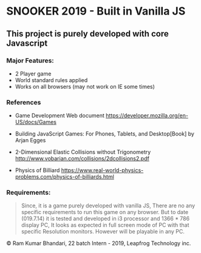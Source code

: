 # SNOOKER 2019 - Built in Vanilla JS

## This project is purely developed with core Javascript
### Major Features:
* 2 Player game 
* World standard rules applied
* Works on all browsers (may not work on IE some times)

### References
  * Game Development Web document
    https://developer.mozilla.org/en-US/docs/Games
    
  * Building JavaScript Games: For Phones, Tablets, and Desktop[Book] by Arjan Egges
  
  * 2-Dimensional Elastic Collisions without Trigonometry 
    http://www.vobarian.com/collisions/2dcollisions2.pdf
    
  * Physics of Billiard
    https://www.real-world-physics-problems.com/physics-of-billiards.html
    
### Requirements:
>Since, it is a game purely developed with vanilla JS, There are no any specific requirements to run this game on any browser. But
>to date (019.7.14) it is tested and developed in i3 processor and 1366 * 786 display PC, It looks as expected in full screen mode
>of PC with that specific Resolution monitors. However will be playable in any PC.

:copyright: Ram Kumar Bhandari, 22 batch Intern - 2019, Leapfrog Technology inc. 
